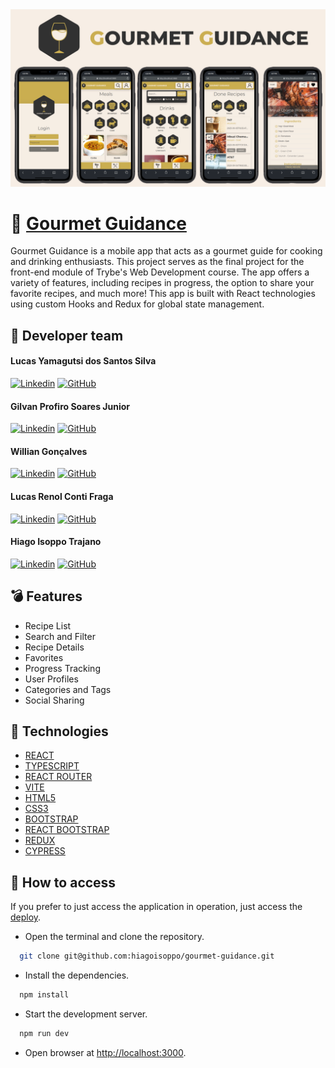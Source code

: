 <img src="/public/Preview.png" alt="Application Preview" />

# :wine_glass: [Gourmet Guidance](https://gourmet-guidance.vercel.app/)

Gourmet Guidance is a mobile app that acts as a gourmet guide for cooking and drinking enthusiasts. This project serves as the final project for the front-end module of Trybe's Web Development course. The app offers a variety of features, including recipes in progress, the option to share your favorite recipes, and much more!
This app is built with React technologies using custom Hooks and Redux for global state management.

## :busts_in_silhouette: Developer team

  #### Lucas Yamagutsi dos Santos Silva
  [![Linkedin](https://img.shields.io/badge/LinkedIn-0077B5?style=for-the-badge&logo=linkedin&logoColor=white)](https://www.linkedin.com/in/lucasyamagutsi) 
  [![GitHub](https://img.shields.io/badge/GitHub-100000?style=for-the-badge&logo=github&logoColor=white)](https://github.com/LucasYamagutsi)
  
  #### Gilvan Profiro Soares Junior
  [![Linkedin](https://img.shields.io/badge/LinkedIn-0077B5?style=for-the-badge&logo=linkedin&logoColor=white)](https://www.linkedin.com/in/gilvanpsjr/) 
  [![GitHub](https://img.shields.io/badge/GitHub-100000?style=for-the-badge&logo=github&logoColor=white)](https://github.com/GilvanPSJR)
  
  #### Willian Gonçalves
  [![Linkedin](https://img.shields.io/badge/LinkedIn-0077B5?style=for-the-badge&logo=linkedin&logoColor=white)](https://www.linkedin.com/in/williandpg/) 
  [![GitHub](https://img.shields.io/badge/GitHub-100000?style=for-the-badge&logo=github&logoColor=white)](https://github.com/williandpg)
  
  #### Lucas Renol Conti Fraga
  [![Linkedin](https://img.shields.io/badge/LinkedIn-0077B5?style=for-the-badge&logo=linkedin&logoColor=white)](https://www.linkedin.com/in/lucasrcfraga/) 
  [![GitHub](https://img.shields.io/badge/GitHub-100000?style=for-the-badge&logo=github&logoColor=white)](https://github.com/lucasrcfraga)
  
  #### Hiago Isoppo Trajano
  [![Linkedin](https://img.shields.io/badge/LinkedIn-0077B5?style=for-the-badge&logo=linkedin&logoColor=white)](https://www.linkedin.com/in/hiagoisoppo/) 
  [![GitHub](https://img.shields.io/badge/GitHub-100000?style=for-the-badge&logo=github&logoColor=white)](https://github.com/hiagoisoppo)


## :bomb: Features

- Recipe List
- Search and Filter
- Recipe Details
- Favorites
- Progress Tracking
- User Profiles
- Categories and Tags
- Social Sharing

## :file_folder: Technologies

- [REACT](https://react.dev/)
- [TYPESCRIPT](https://www.typescriptlang.org/)
- [REACT ROUTER](https://reactrouter.com/en/main)
- [VITE](https://vitejs.dev/)
- [HTML5](https://developer.mozilla.org/en-US/docs/Web/HTML)
- [CSS3](https://developer.mozilla.org/en-US/docs/Web/CSS)
- [BOOTSTRAP](https://getbootstrap.com/)
- [REACT BOOTSTRAP](https://react-bootstrap.netlify.app/)
- [REDUX](https://redux.js.org/)
- [CYPRESS](https://www.cypress.io/)

## :closed_book: How to access
  If you prefer to just access the application in operation, just access the [deploy](https://gourmet-guidance.vercel.app/).
  - Open the terminal and clone the repository.
  ```bash
    git clone git@github.com:hiagoisoppo/gourmet-guidance.git
  ```
  - Install the dependencies.
  ```bash
    npm install
  ```
  - Start the development server.
  ```bash
    npm run dev
  ```
  - Open browser at [http://localhost:3000](http://localhost:3000).
